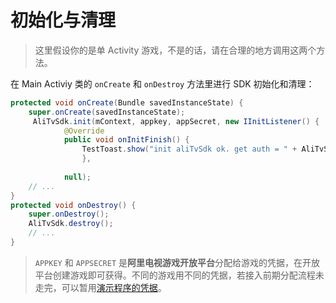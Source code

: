 # 初始化与清理

> 这里假设你的是单 Activity 游戏，不是的话，请在合理的地方调用这两个方法。

在 Main Activiy 类的 `onCreate` 和 `onDestroy` 方法里进行 SDK 初始化和清理：

```java
protected void onCreate(Bundle savedInstanceState) {
    super.onCreate(savedInstanceState);
     AliTvSdk.init(mContext, appkey, appSecret, new IInitListener() {
            @Override
            public void onInitFinish() {
                TestToast.show("init aliTvSdk ok. get auth = " + AliTvSdk.Account.isAuth());
				}, 
				
			null);
    // ...
}
protected void onDestroy() {
    super.onDestroy();
    AliTvSdk.destroy();
    // ...
}
```

> `APPKEY` 和 `APPSECRET` 是**阿里电视游戏开放平台**分配给游戏的凭据，在开放平台创建游戏即可获得。不同的游戏用不同的凭据，若接入前期分配流程未走完，可以暂用[演示程序的凭据](appendix/credentials.md)。
